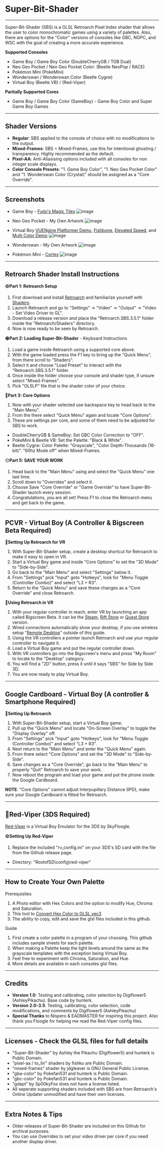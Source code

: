 # Super-Bit-Shader
-----------------------------------------------------------------------------------------------------------------------
Super-Bit-Shader (SBS) is a GLSL Retroarch Pixel Index shader that allows the user to color monochromatic games using a variety of palettes. Also, there are options for the "Color" versions of consoles like GBC, NGPC, and WSC with the goal of creating a more accurate experience.
  
**Supported Consoles**
* Game Boy / Game Boy Color (DoubleCherryGB / TGB Dual)
* Neo Geo Pocket / Neo Geo Pocket Color: (Beetle NeoPop / RACE)
* Pokémon Mini (PokeMini)
* Wonderswan / Wonderswan Color (Beetle Cygne)
* Virtual Boy (Beetle VB) / (Red-Viper)

**Paritally Supported Cores**
* Game Boy / Game Boy Color (SameBoy) - Game Boy Color and Super Game Boy Games

-----------------------------------------------------------------------------------------------------------------------
**Shader Versions**
-----------------------------------------------------------------------------------------------------------------------
* **Regular**: SBS applied to the console of choice with no modifications to the output.
* **Mixed-Frames**: SBS + Mixed-Frames, use this for intentional ghosting / transparency. Highly recommended as the default.
* **Pixel-AA**: Anti-Aliasising options included with all consoles for non integer scale displays.
* **Color Console Presets**: "1. Game Boy Color", "1. Neo Geo Pocket Color" and "1. Wonderswan Color (Crystal)" should be assigned as a "Core Override".
-----------------------------------------------------------------------------------------------------------------------
**Screenshots**
-----------------------------------------------------------------------------------------------------------------------
* Game Boy - [Fydo's Magic Tiles](https://ohnotomsutton.itch.io/fydos-magic-tiles)
![image](https://github.com/user-attachments/assets/6b493a3d-9139-429d-90b4-e9d0534f161b)

* Neo Geo Pocket - My Own Artwork
![image](https://github.com/user-attachments/assets/0590a254-e07d-41df-847b-d4563b9d5576)

* Virtual Boy [VUENgine Platformer Demo](https://www.virtual-boy.com/homebrew/vuengine-platformer-demo/), [Fishbone](https://www.virtual-boy.com/homebrew/fishbone/), [Elevated Speed](https://www.virtual-boy.com/homebrew/elevated-speed/), and [Multi Color Demo](https://www.virtual-boy.com/homebrew/multi-color-demo/)
![image](https://github.com/user-attachments/assets/f1ffd0a5-73f1-420b-b7ae-e844013211ce)

* Wonderswan - My Own Artwork
![image](https://github.com/user-attachments/assets/b13dfe01-a28c-4048-be48-199d694cc297)

* Pokémon Mini - [Cortex](https://www.pokemon-mini.net/games/cortex/)
![image](https://github.com/user-attachments/assets/5b6ab960-aef4-4088-a4ec-6aca12031e4a)

-----------------------------------------------------------------------------------------------------------------------
**Retroarch Shader Install Instructions**
-----------------------------------------------------------------------------------------------------------------------
🟢**Part 1: Retroarch Setup**
1. First download and install [Retroarch](https://www.retroarch.com/) and familiarize yourself with [Shaders](https://www.youtube.com/watch?v=YyZ6IrmsNgY).
2. Launch Retroarch and go to "Settings" -> "Video" -> "Output" -> "Video - Set Video Driver to GL".
3. Download a release version and place the "Retroarch.SBS.3.5.1" folder inside the "Retroarch/Shaders" directory.
4. Now is now ready to be seen by Retroarch.

🟠**Part 2: Loading Super-Bit-Shader** - Keyboard Instructions
1. Load a game inside Retroarch using a supported core above.
2. With the game loaded press the F1 key to bring up the "Quick Menu", from there scroll to "Shaders".
3. Select it and choose "Load Preset" to interact with the "Retroarch.SBS.3.5.1" folder.
4. Once inside the folder choose your console and shader type, if unsure select "Mixed-Frames".
5. Pick "GLSLP" file that is the shader color of your choice.

🔵**Part 3: Core Options**
1. Now with your shader selected use backspace key to head back to the "Main Menu".
2. From the there select "Quick Menu" again and locate "Core Options".
3. These are settings per core, and some of them need to be adjusted for SBS to work.

* DoubleCherryGB & SameBoy: Set GBC Color Correction to "OFF".
* PokeMini & Beetle VB: Set the Palette: "Black & White".
* Beetle Cygne: Color Palette: "Grayscale", "Color Depth-Thousands (16-bit)". "60hz Mode off" when Mixed-Frames.

🟡**Part 5: SAVE YOUR WORK**
1. Head back to the "Main Menu" using and select the "Quick Menu" one last time.
3. Scroll down to "Overrides" and select it.
4. Choose Save "Core Override" or "Game Override" to have Super-Bit-Shader launch every session.
5. Congratulations, you are all set! Press F1 to close the Retroarch menu and get back to the game.

-----------------------------------------------------------------------------------------------------------------------
PCVR - Virtual Boy (A Controller & Bigscreen Beta Required)
-----------------------------------------------------------------------------------------------------------------------
🔴**Setting Up Retroarch for VR**
1. With Super-Bit-Shader setup, create a desktop shortcut for Retroarch to make it easy to open in VR.
2. Start a Virtual Boy game and inside "Core Options" to set the "3D Mode" to "Side-by-Side".
3. Go back to the "Main Menu" and select "Settings" below it.
4. From "Settings" pick "Input" goto "Hotkeys", look for "Menu Toggle (Controller Combo)" and select "L3 + R3".
6. Return to the "Quick Menu" and save these changes as a "Core Override" and close Retroarch.

🔴**Using Retroarch in VR**
1. With your regular controller in reach, enter VR by launching an app called Bigscreen Beta. It can be the [Steam](https://store.steampowered.com/app/457550/Bigscreen_Beta/), [Rift Store](https://www.meta.com/experiences/pcvr/bigscreen-beta/1018613041536358/) or [Quest Store](https://www.meta.com/experiences/bigscreen-beta/2497738113633933/) version.
2. Wired connections automatically show your desktop, if you use wireless setup "[Remote Desktop](https://www.bigscreenvr.com/remotedesktop/?modestbranding=1&autoplay=1)" outside of this guide.
3. Using the VR controllers a pointer launch Retroarch and use your regular controller to navigate it.
4. Load a Virtual Boy game and put the regular controller down.
5. With VR controllers go into the Bigscreen's menu and press "My Room" to locate to the "Desktop" category.
6. You will find a "2D" button, press it until it says "SBS" for Side by Side 3D.
7. You are now ready to play Virtual Boy.

-----------------------------------------------------------------------------------------------------------------------
Google Cardboard - Virtual Boy (A controller & Smartphone Required)
-----------------------------------------------------------------------------------------------------------------------
🔵**Setting Up Retroarch**
1. With Super-Bit-Shader setup, start a Virtual Boy game.
2. Pull up the "Quick Menu" and locate "On-Screen Overlay" to toggle the "Display Overlay" off.
3. From "Settings" pick "Input" goto "Hotkeys", look for "Menu Toggle (Controller Combo)" and select "L3 + R3".
4. Next return to the "Main Menu" and enter the "Quick Menu" again.
5. From there select "Core Options" and set the "3D Mode" to "Side-by-Side".
6. Save changes as a "Core Override", go back to the "Main Menu" to properly "Quit" Retroarch to save your work.
7. Now reboot the program and load your game and put the phone inside the Google Cardboard.

**NOTE**: "Core Options" cannot adjust Interpupillary Distance (IPD), make sure your Google Cardboard is fitted for Retroarch.

-----------------------------------------------------------------------------------------------------------------------
🐍Red-Viper (3DS Required)
-----------------------------------------------------------------------------------------------------------------------
[Red-Viper](https://github.com/skyfloogle/red-viper) is a Virtual Boy Emulator for the 3DS by SkyFloogle.

🟢**Setting Up Red-Viper**
1. Replace the included "rv_config.ini" on your 3DS's SD card with the file from the Github release page.
* Directory: "RootofSD\config\red-viper"

-----------------------------------------------------------------------------------------------------------------------
**How to Create Your Own Palette**
-----------------------------------------------------------------------------------------------------------------------
Prerequisites
1. A Photo editor with Hex Colors and the option to modify Hue, Chroma and Saturation.
2. This tool to [Convert Hex Color to GLSL vec3](https://airtightinteractive.com/util/hex-to-glsl/)
3. The ability to copy, edit and save the glsl files included in this github.

Guide
1. First create a color palette in a program of your choosing. This github includes sample sheets for each palette.
2. When making a Palette keep the light levels around the same as the grayscale templates with the exception being Virtual Boy.
3. Feel free to experiment with Chroma, Saturation, and Hue.
4. More details are available in each consoles glsl files.

-----------------------------------------------------------------------------------------------------------------------
**Credits**
-----------------------------------------------------------------------------------------------------------------------
* **Version 1.0**: Testing and calibrating, color selection by Digiflower5 (AshleyPikachu). Base code by hunterk.
* **Version 2.0-3.5**: Testing, calibrating, color selection, code modifications, and comments by Digiflower5 (AshleyPikachu)
* **Special Thanks** to Nispero & EADMASTER for inspiring this project. Also thank you Floogle for helping me read the Red-Viper config files.

-----------------------------------------------------------------------------------------------------------------------
**Licenses** - Check the GLSL files for full details
-----------------------------------------------------------------------------------------------------------------------
* "Super-Bit-Shader" by Ashley the Pikachu (Digiflower5) and hunterk is Public Domain.
* "pixel-aa / to_lin" shaders by fishku are Public Domain.
* "mixed-frames" shader by jdgleaver is GNU General Public License.
* "gba-color" by Pokefan531 and hunterk is Public Domain.
* "gbc-color" by Pokefan531 and hunterk is Public Domain.
* "gdapt" by Sp00kyFox does not have a license listed.
* All seperate supporting shaders included with SBS are from Retroarch's Online Updater unmodified and have their own licenses.

-----------------------------------------------------------------------------------------------------------------------
**Extra Notes & Tips**
-----------------------------------------------------------------------------------------------------------------------
* Older releases of Super-Bit-Shader are included on this Github for archival purposes.
* You can use Overrides to set your video driver per core if you need another display driver.
